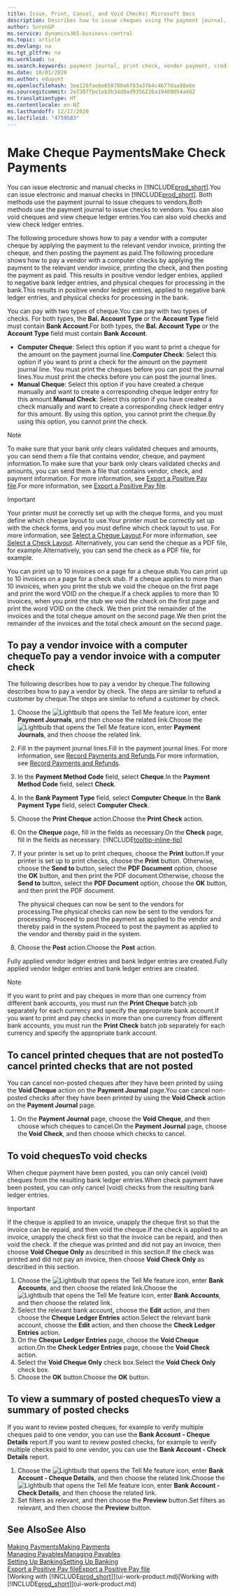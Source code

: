 ```yaml
---
title: Issue, Print, Cancel, and Void Checks| Microsoft Docs
description: Describes how to issue cheques using the payment journal, print cheques, and void or view cheque ledger entries in Business Central.
author: SorenGP
ms.service: dynamics365-business-central
ms.topic: article
ms.devlang: na
ms.tgt_pltfrm: na
ms.workload: na
ms.search.keywords: payment journal, print check, vendor payment, creditor, debt, balance due, AP
ms.date: 10/01/2020
ms.author: edupont
ms.openlocfilehash: 3ee126fae6e658700a6f83a37b4c4b77daa98a6e
ms.sourcegitcommit: 2e7307fbe1eb3b34d0ad9356226a19409054a402
ms.translationtype: HT
ms.contentlocale: en-NZ
ms.lasthandoff: 12/17/2020
ms.locfileid: "4759583"
---
```

# <a name="make-check-payments"></a><span data-ttu-id="570f1-103">Make Cheque Payments</span><span class="sxs-lookup"><span data-stu-id="570f1-103">Make Check Payments</span></span>

<span data-ttu-id="570f1-104">You can issue electronic and manual checks in [!INCLUDE[prod_short](includes/prod_short.md)].</span><span class="sxs-lookup"><span data-stu-id="570f1-104">You can issue electronic and manual checks in [!INCLUDE[prod_short](includes/prod_short.md)].</span></span> <span data-ttu-id="570f1-105">Both methods use the payment journal to issue cheques to vendors.</span><span class="sxs-lookup"><span data-stu-id="570f1-105">Both methods use the payment journal to issue checks to vendors.</span></span> <span data-ttu-id="570f1-106">You can also void cheques and view cheque ledger entries.</span><span class="sxs-lookup"><span data-stu-id="570f1-106">You can also void checks and view check ledger entries.</span></span>

<span data-ttu-id="570f1-107">The following procedure shows how to pay a vendor with a computer cheque by applying the payment to the relevant vendor invoice, printing the cheque, and then posting the payment as paid.</span><span class="sxs-lookup"><span data-stu-id="570f1-107">The following procedure shows how to pay a vendor with a computer checks by applying the payment to the relevant vendor invoice, printing the check, and then posting the payment as paid.</span></span> <span data-ttu-id="570f1-108">This results in positive vendor ledger entries, applied to negative bank ledger entries, and physical cheques for processing in the bank.</span><span class="sxs-lookup"><span data-stu-id="570f1-108">This results in positive vendor ledger entries, applied to negative bank ledger entries, and physical checks for processing in the bank.</span></span>

<span data-ttu-id="570f1-109">You can pay with two types of cheque.</span><span class="sxs-lookup"><span data-stu-id="570f1-109">You can pay with two types of checks.</span></span> <span data-ttu-id="570f1-110">For both types, the **Bal. Account Type** or the **Account Type** field must contain **Bank Account**.</span><span class="sxs-lookup"><span data-stu-id="570f1-110">For both types, the **Bal. Account Type** or the **Account Type** field must contain **Bank Account**.</span></span>

- <span data-ttu-id="570f1-111">**Computer Cheque**: Select this option if you want to print a cheque for the amount on the payment journal line.</span><span class="sxs-lookup"><span data-stu-id="570f1-111">**Computer Check**: Select this option if you want to print a check for the amount on the payment journal line.</span></span> <span data-ttu-id="570f1-112">You must print the cheques before you can post the journal lines.</span><span class="sxs-lookup"><span data-stu-id="570f1-112">You must print the checks before you can post the journal lines.</span></span>
- <span data-ttu-id="570f1-113">**Manual Cheque**: Select this option if you have created a cheque manually and want to create a corresponding cheque ledger entry for this amount.</span><span class="sxs-lookup"><span data-stu-id="570f1-113">**Manual Check**: Select this option if you have created a check manually and want to create a corresponding check ledger entry for this amount.</span></span> <span data-ttu-id="570f1-114">By using this option, you cannot print the cheque.</span><span class="sxs-lookup"><span data-stu-id="570f1-114">By using this option, you cannot print the check.</span></span>

> [!NOTE]  
> <span data-ttu-id="570f1-115">To make sure that your bank only clears validated cheques and amounts, you can send them a file that contains vendor, cheque, and payment information.</span><span class="sxs-lookup"><span data-stu-id="570f1-115">To make sure that your bank only clears validated checks and amounts, you can send them a file that contains vendor, check, and payment information.</span></span> <span data-ttu-id="570f1-116">For more information, see [Export a Positive Pay file](finance-how-positive-pay.md).</span><span class="sxs-lookup"><span data-stu-id="570f1-116">For more information, see [Export a Positive Pay file](finance-how-positive-pay.md).</span></span>

> [!IMPORTANT]
> <span data-ttu-id="570f1-117">Your printer must be correctly set up with the cheque forms, and you must define which cheque layout to use.</span><span class="sxs-lookup"><span data-stu-id="570f1-117">Your printer must be correctly set up with the check forms, and you must define which check layout to use.</span></span> <span data-ttu-id="570f1-118">For more information, see [Select a Cheque Layout](finance-how-define-check-layouts.md).</span><span class="sxs-lookup"><span data-stu-id="570f1-118">For more information, see [Select a Check Layout](finance-how-define-check-layouts.md).</span></span> <span data-ttu-id="570f1-119">Alternatively, you can send the cheque as a PDF file, for example.</span><span class="sxs-lookup"><span data-stu-id="570f1-119">Alternatively, you can send the check as a PDF file, for example.</span></span>  

<span data-ttu-id="570f1-120">You can print up to 10 invoices on a page for a cheque stub.</span><span class="sxs-lookup"><span data-stu-id="570f1-120">You can print up to 10 invoices on a page for a check stub.</span></span> <span data-ttu-id="570f1-121">If a cheque applies to more than 10 invoices, when you print the stub we void the cheque on the first page and print the word VOID on the cheque.</span><span class="sxs-lookup"><span data-stu-id="570f1-121">If a check applies to more than 10 invoices, when you print the stub we void the check on the first page and print the word VOID on the check.</span></span> <span data-ttu-id="570f1-122">We then print the remainder of the invoices and the total cheque amount on the second page.</span><span class="sxs-lookup"><span data-stu-id="570f1-122">We then print the remainder of the invoices and the total check amount on the second page.</span></span>

## <a name="to-pay-a-vendor-invoice-with-a-computer-check"></a><span data-ttu-id="570f1-123">To pay a vendor invoice with a computer cheque</span><span class="sxs-lookup"><span data-stu-id="570f1-123">To pay a vendor invoice with a computer check</span></span>
<span data-ttu-id="570f1-124">The following describes how to pay a vendor by cheque.</span><span class="sxs-lookup"><span data-stu-id="570f1-124">The following describes how to pay a vendor by check.</span></span> <span data-ttu-id="570f1-125">The steps are similar to refund a customer by cheque.</span><span class="sxs-lookup"><span data-stu-id="570f1-125">The steps are similar to refund a customer by check.</span></span>

1. <span data-ttu-id="570f1-126">Choose the ![Lightbulb that opens the Tell Me feature](media/ui-search/search_small.png "Tell me what you want to do") icon, enter **Payment Journals**, and then choose the related link.</span><span class="sxs-lookup"><span data-stu-id="570f1-126">Choose the ![Lightbulb that opens the Tell Me feature](media/ui-search/search_small.png "Tell me what you want to do") icon, enter **Payment Journals**, and then choose the related link.</span></span>
2. <span data-ttu-id="570f1-127">Fill in the payment journal lines.</span><span class="sxs-lookup"><span data-stu-id="570f1-127">Fill in the payment journal lines.</span></span> <span data-ttu-id="570f1-128">For more information, see [Record Payments and Refunds](payables-how-post-payments-refunds.md).</span><span class="sxs-lookup"><span data-stu-id="570f1-128">For more information, see [Record Payments and Refunds](payables-how-post-payments-refunds.md).</span></span>
3. <span data-ttu-id="570f1-129">In the **Payment Method Code** field, select **Cheque**.</span><span class="sxs-lookup"><span data-stu-id="570f1-129">In the **Payment Method Code** field, select **Check**.</span></span>
4. <span data-ttu-id="570f1-130">In the **Bank Payment Type** field, select **Computer Cheque**.</span><span class="sxs-lookup"><span data-stu-id="570f1-130">In the **Bank Payment Type** field, select **Computer Check**.</span></span>
5. <span data-ttu-id="570f1-131">Choose the **Print Cheque** action.</span><span class="sxs-lookup"><span data-stu-id="570f1-131">Choose the **Print Check** action.</span></span>
6. <span data-ttu-id="570f1-132">On the **Cheque** page, fill in the fields as necessary.</span><span class="sxs-lookup"><span data-stu-id="570f1-132">On the **Check** page, fill in the fields as necessary.</span></span> [!INCLUDE[tooltip-inline-tip](includes/tooltip-inline-tip_md.md)]
7. <span data-ttu-id="570f1-133">If your printer is set up to print cheques, choose the **Print** button.</span><span class="sxs-lookup"><span data-stu-id="570f1-133">If your printer is set up to print checks, choose the **Print** button.</span></span> <span data-ttu-id="570f1-134">Otherwise, choose the **Send to** button, select the **PDF Document** option, choose the **OK** button, and then print the PDF document.</span><span class="sxs-lookup"><span data-stu-id="570f1-134">Otherwise, choose the **Send to** button, select the **PDF Document** option, choose the **OK** button, and then print the PDF document.</span></span>

    <span data-ttu-id="570f1-135">The physical cheques can now be sent to the vendors for processing.</span><span class="sxs-lookup"><span data-stu-id="570f1-135">The physical checks can now be sent to the vendors for processing.</span></span> <span data-ttu-id="570f1-136">Proceed to post the payment as applied to the vendor and thereby paid in the system.</span><span class="sxs-lookup"><span data-stu-id="570f1-136">Proceed to post the payment as applied to the vendor and thereby paid in the system.</span></span>
8. <span data-ttu-id="570f1-137">Choose the **Post** action.</span><span class="sxs-lookup"><span data-stu-id="570f1-137">Choose the **Post** action.</span></span>

<span data-ttu-id="570f1-138">Fully applied vendor ledger entries and bank ledger entries are created.</span><span class="sxs-lookup"><span data-stu-id="570f1-138">Fully applied vendor ledger entries and bank ledger entries are created.</span></span>

> [!NOTE]  
> <span data-ttu-id="570f1-139">If you want to print and pay cheques in more than one currency from different bank accounts, you must run the **Print Cheque** batch job separately for each currency and specify the appropriate bank account.</span><span class="sxs-lookup"><span data-stu-id="570f1-139">If you want to print and pay checks in more than one currency from different bank accounts, you must run the **Print Check** batch job separately for each currency and specify the appropriate bank account.</span></span>

## <a name="to-cancel-printed-checks-that-are-not-posted"></a><span data-ttu-id="570f1-140">To cancel printed cheques that are not posted</span><span class="sxs-lookup"><span data-stu-id="570f1-140">To cancel printed checks that are not posted</span></span>
<span data-ttu-id="570f1-141">You can cancel non-posted cheques after they have been printed by using the **Void Cheque** action on the **Payment Journal** page.</span><span class="sxs-lookup"><span data-stu-id="570f1-141">You can cancel non-posted checks after they have been printed by using the **Void Check** action on the **Payment Journal** page.</span></span>

1. <span data-ttu-id="570f1-142">On the **Payment Journal** page, choose the **Void Cheque**, and then choose which cheques to cancel.</span><span class="sxs-lookup"><span data-stu-id="570f1-142">On the **Payment Journal** page, choose the **Void Check**, and then choose which checks to cancel.</span></span>

## <a name="to-void-checks"></a><span data-ttu-id="570f1-143">To void cheques</span><span class="sxs-lookup"><span data-stu-id="570f1-143">To void checks</span></span>

<span data-ttu-id="570f1-144">When cheque payment have been posted, you can only cancel (void) cheques from the resulting bank ledger entries.</span><span class="sxs-lookup"><span data-stu-id="570f1-144">When check payment have been posted, you can only cancel (void) checks from the resulting bank ledger entries.</span></span>

> [!IMPORTANT]
> <span data-ttu-id="570f1-145">If the cheque is applied to an invoice, unapply the cheque first so that the invoice can be repaid, and then void the cheque.</span><span class="sxs-lookup"><span data-stu-id="570f1-145">If the check is applied to an invoice, unapply the check first so that the invoice can be repaid, and then void the check.</span></span> <span data-ttu-id="570f1-146">If the cheque was printed and did not pay an invoice, then choose **Void Cheque Only** as described in this section.</span><span class="sxs-lookup"><span data-stu-id="570f1-146">If the check was printed and did not pay an invoice, then choose **Void Check Only** as described in this section.</span></span>

1. <span data-ttu-id="570f1-147">Choose the ![Lightbulb that opens the Tell Me feature](media/ui-search/search_small.png "Tell me what you want to do") icon, enter **Bank Accounts**, and then choose the related link.</span><span class="sxs-lookup"><span data-stu-id="570f1-147">Choose the ![Lightbulb that opens the Tell Me feature](media/ui-search/search_small.png "Tell me what you want to do") icon, enter **Bank Accounts**, and then choose the related link.</span></span>
2. <span data-ttu-id="570f1-148">Select the relevant bank account, choose the **Edit** action, and then choose the **Cheque Ledger Entries** action.</span><span class="sxs-lookup"><span data-stu-id="570f1-148">Select the relevant bank account, choose the **Edit** action, and then choose the **Check Ledger Entries** action.</span></span>
3. <span data-ttu-id="570f1-149">On the **Cheque Ledger Entries** page, choose the **Void Cheque** action.</span><span class="sxs-lookup"><span data-stu-id="570f1-149">On the **Check Ledger Entries** page, choose the **Void Check** action.</span></span>
4. <span data-ttu-id="570f1-150">Select the **Void Cheque Only** check box.</span><span class="sxs-lookup"><span data-stu-id="570f1-150">Select the **Void Check Only** check box.</span></span>
5. <span data-ttu-id="570f1-151">Choose the **OK** button.</span><span class="sxs-lookup"><span data-stu-id="570f1-151">Choose the **OK** button.</span></span>

## <a name="to-view-a-summary-of-posted-checks"></a><span data-ttu-id="570f1-152">To view a summary of posted cheques</span><span class="sxs-lookup"><span data-stu-id="570f1-152">To view a summary of posted checks</span></span>
<span data-ttu-id="570f1-153">If you want to review posted cheques, for example to verify multiple cheques paid to one vendor, you can use the **Bank Account - Cheque Details** report.</span><span class="sxs-lookup"><span data-stu-id="570f1-153">If you want to review posted checks, for example to verify multiple checks paid to one vendor, you can use the **Bank Account - Check Details** report.</span></span>
1. <span data-ttu-id="570f1-154">Choose the ![Lightbulb that opens the Tell Me feature](media/ui-search/search_small.png "Tell me what you want to do") icon, enter **Bank Account - Cheque Details**, and then choose the related link.</span><span class="sxs-lookup"><span data-stu-id="570f1-154">Choose the ![Lightbulb that opens the Tell Me feature](media/ui-search/search_small.png "Tell me what you want to do") icon, enter **Bank Account - Check Details**, and then choose the related link.</span></span>
2. <span data-ttu-id="570f1-155">Set filters as relevant, and then choose the **Preview** button.</span><span class="sxs-lookup"><span data-stu-id="570f1-155">Set filters as relevant, and then choose the **Preview** button.</span></span>

## <a name="see-also"></a><span data-ttu-id="570f1-156">See Also</span><span class="sxs-lookup"><span data-stu-id="570f1-156">See Also</span></span>
[<span data-ttu-id="570f1-157">Making Payments</span><span class="sxs-lookup"><span data-stu-id="570f1-157">Making Payments</span></span>](payables-make-payments.md)  
[<span data-ttu-id="570f1-158">Managing Payables</span><span class="sxs-lookup"><span data-stu-id="570f1-158">Managing Payables</span></span>](payables-manage-payables.md)  
[<span data-ttu-id="570f1-159">Setting Up Banking</span><span class="sxs-lookup"><span data-stu-id="570f1-159">Setting Up Banking</span></span>](bank-setup-banking.md)  
[<span data-ttu-id="570f1-160">Export a Positive Pay file</span><span class="sxs-lookup"><span data-stu-id="570f1-160">Export a Positive Pay file</span></span>](finance-how-positive-pay.md)  
<span data-ttu-id="570f1-161">[Working with [!INCLUDE[prod_short](includes/prod_short.md)]](ui-work-product.md)</span><span class="sxs-lookup"><span data-stu-id="570f1-161">[Working with [!INCLUDE[prod_short](includes/prod_short.md)]](ui-work-product.md)</span></span>  
